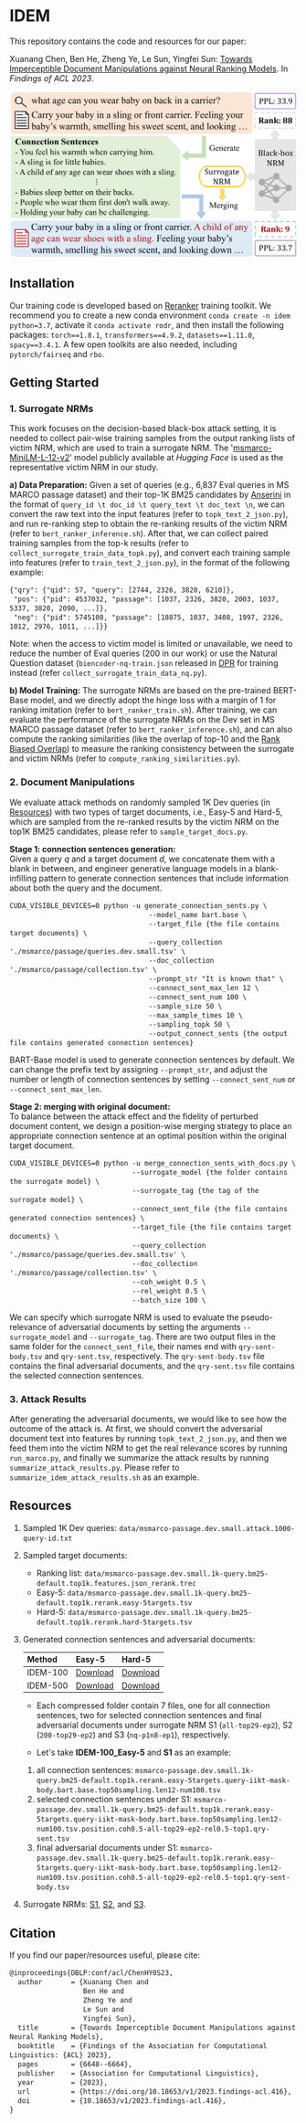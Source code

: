 # IDEM
This repository contains the code and resources for our paper:

Xuanang Chen, Ben He, Zheng Ye, Le Sun, Yingfei Sun: 
[Towards Imperceptible Document Manipulations against Neural Ranking Models](https://aclanthology.org/2023.findings-acl.416/).
In *Findings of ACL 2023*.

![image](https://github.com/cxa-unique/IDEM/blob/main/idem_framework.png)


## Installation
Our training code is developed based on [Reranker](https://github.com/luyug/Reranker) training toolkit. 
We recommend you to create a new conda environment `conda create -n idem python=3.7`, activate it `conda activate rodr`, 
and then install the following packages: `torch==1.8.1`, `transformers==4.9.2`, `datasets==1.11.0`, `spacy==3.4.1`.
A few open toolkits are also needed, including `pytorch/fairseq` and `rbo`. 


## Getting Started
### 1. Surrogate NRMs
This work focuses on the decision-based black-box attack setting, it is needed to collect pair-wise training samples from
the output ranking lists of victim NRM, which are used to train a surrogate NRM.
The '[msmarco-MiniLM-L-12-v2](https://huggingface.co/cross-encoder/ms-marco-MiniLM-L-12-v2)' model publicly available at 
*Hugging Face* is used as the representative victim NRM in our study.

**a) Data Preparation:** 
Given a set of queries (e.g., 6,837 Eval queries in MS MARCO passage dataset) and their top-1K BM25 candidates by [Anserini]()
in the format of `query_id \t doc_id \t query_text \t doc_text \n`, we can convert the raw text into the input features 
(refer to `topk_text_2_json.py`), and run re-ranking step to obtain the re-ranking results of the victim NRM 
(refer to `bert_ranker_inference.sh`).
After that, we can collect paired training samples from the top-k results (refer to `collect_surrogate_train_data_topk.py`), and 
convert each training sample into features (refer to `train_text_2_json.py`), in the format of the following example:
```
{"qry": {"qid": 57, "query": [2744, 2326, 3820, 6210]}, 
 "pos": {"pid": 4537032, "passage": [1037, 2326, 3820, 2003, 1037, 5337, 3820, 2090, ...]}, 
 "neg": {"pid": 5745108, "passage": [18875, 1037, 3408, 1997, 2326, 1012, 2976, 1011, ...]}}
```
Note: when the access to victim model is limited or unavailable, we need to reduce the number of Eval queries (200 in our work)
or use the Natural Question dataset (`biencoder-nq-train.json` released in [DPR](https://github.com/facebookresearch/DPR/blob/main/dpr/data/download_data.py#L45) 
for training instead (refer `collect_surrogate_train_data_nq.py`).

**b) Model Training:**
The surrogate NRMs are based on the pre-trained BERT-Base model, and we directly adopt the hinge loss with a margin of 1 
for ranking imitation (refer to `bert_ranker_train.sh`).
After training, we can evaluate the performance of the surrogate NRMs on the Dev set in MS MARCO passage dataset (refer to `bert_ranker_inference.sh`),
and can also compute the ranking similarities (like the overlap of top-10 and the [Rank Biased Overlap](https://github.com/changyaochen/rbo)) to measure the 
ranking consistency between the surrogate and victim NRMs (refer to `compute_ranking_similarities.py`).


### 2. Document Manipulations
We evaluate attack methods on randomly sampled 1K Dev queries (in [Resources](https://github.com/cxa-unique/IDEM/#Resources)) 
with two types of target documents, i.e., Easy-5 and Hard-5, which are sampled from the re-ranked results by the victim 
NRM on the top1K BM25 candidates, please refer to `sample_target_docs.py`.

**Stage 1: connection sentences generation:**\
Given a query *q* and a target document *d*, we concatenate them with a blank in between, and engineer generative language
models in a blank-infilling pattern to generate connection sentences that include information about both the query and the document.
```
CUDA_VISIBLE_DEVICES=0 python -u generate_connection_sents.py \
                                  --model_name bart.base \
                                  --target_file {the file contains target documents} \
                                  --query_collection './msmarco/passage/queries.dev.small.tsv' \
                                  --doc_collection './msmarco/passage/collection.tsv' \
                                  --prompt_str "It is known that" \
                                  --connect_sent_max_len 12 \
                                  --connect_sent_num 100 \
                                  --sample_size 50 \
                                  --max_sample_times 10 \
                                  --sampling_topk 50 \
                                  --output_connect_sents {the output file contains generated connection sentences}

```
BART-Base model is used to generate connection sentences by default. 
We can change the prefix text by assigning `--prompt_str`, and adjust the number or length of connection sentences by setting 
`--connect_sent_num` or `--connect_sent_max_len`.


**Stage 2: merging with original document:**\
To balance between the attack effect and the fidelity of perturbed document content, we design a position-wise merging 
strategy to place an appropriate connection sentence at an optimal position within the original target document.
```
CUDA_VISIBLE_DEVICES=0 python -u merge_connection_sents_with_docs.py \
                              --surrogate_model {the folder contains the surrogate model} \
                              --surrogate_tag {the tag of the surrogate model} \
                              --connect_sent_file {the file contains generated connection sentences} \
                              --target_file {the file contains target documents} \
                              --query_collection './msmarco/passage/queries.dev.small.tsv' \
                              --doc_collection './msmarco/passage/collection.tsv' \
                              --coh_weight 0.5 \
                              --rel_weight 0.5 \
                              --batch_size 100 \
```
We can specify which surrogate NRM is used to evaluate the pseudo-relevance of adversarial documents by setting the arguments
`--surrogate_model` and `--surrogate_tag`. There are two output files in the same folder for the `connect_sent_file`, 
their names end with `qry-sent-body.tsv` and `qry-sent.tsv`, respectively. The `qry-sent-body.tsv` file contains the
final adversarial documents, and the `qry-sent.tsv` file contains the selected connection sentences.


### 3. Attack Results
After generating the adversarial documents, we would like to see how the outcome of the attack is. 
At first, we should convert the adversarial document text into features by running `topk_text_2_json.py`, and then we feed
them into the victim NRM to get the real relevance scores by running `run_marco.py`, and finally we summarize the attack
results by running `summarize_attack_results.py`. Please refer to `summarize_idem_attack_results.sh` as an example.

## Resources
1. Sampled 1K Dev queries: `data/msmarco-passage.dev.small.attack.1000-query-id.txt`

2. Sampled target documents: 
    - Ranking list: `data/msmarco-passage.dev.small.1k-query.bm25-default.top1k.features.json_rerank.trec`
    - Easy-5: `data/msmarco-passage.dev.small.1k-query.bm25-default.top1k.rerank.easy-5targets.tsv`
    - Hard-5: `data/msmarco-passage.dev.small.1k-query.bm25-default.top1k.rerank.hard-5targets.tsv`

3. Generated connection sentences and adversarial documents:

    |  Method  |  Easy-5  |  Hard-5  | 
    |----------|----------|----------|
    | IDEM-100 | [Download](https://drive.google.com/file/d/1VxcZ9rLvBxP3Y-A-E9P4yDDPqM-pqG9g/view?usp=sharing) | [Download](https://drive.google.com/file/d/17k0DBYD_aguTKYjc52uX0H5dW20dPfn4/view?usp=sharing) |
    | IDEM-500 | [Download](https://drive.google.com/file/d/1nPh3Yh9QVI7lDbx1K2qex3EW0ZmyuIlQ/view?usp=sharing) | [Download](https://drive.google.com/file/d/1gno8m2isgZ8QZYdUMl43RSZpIUtW_of2/view?usp=sharing) |
      
    - Each compressed folder contain 7 files, one for all connection sentences, two for selected connection sentences and 
    final adversarial documents under surrogate NRM S1 (`all-top29-ep2`), S2 (`200-top29-ep2`) and S3 (`nq-p1n8-ep1`), respectively.
    
    - Let's take **IDEM-100_Easy-5** and **S1** as an example:
    1) all connection sentences: `msmarco-passage.dev.small.1k-query.bm25-default.top1k.rerank.easy-5targets.query-iikt-mask-body.bart.base.top50sampling.len12-num100.tsv`    
    2) selected connection sentences under S1: `msmarco-passage.dev.small.1k-query.bm25-default.top1k.rerank.easy-5targets.query-iikt-mask-body.bart.base.top50sampling.len12-num100.tsv.position.coh0.5-all-top29-ep2-rel0.5-top1.qry-sent.tsv`
    3) final adversarial documents under S1: `msmarco-passage.dev.small.1k-query.bm25-default.top1k.rerank.easy-5targets.query-iikt-mask-body.bart.base.top50sampling.len12-num100.tsv.position.coh0.5-all-top29-ep2-rel0.5-top1.qry-sent-body.tsv`
    
   
4. Surrogate NRMs: [S1](https://drive.google.com/file/d/1WR7ZARWrZJZParHL1s_S-t6X-mzBwBhd/view?usp=sharing), [S2](https://drive.google.com/file/d/1R176s7NKLy6UQHwQxMJCHoG_AVrmYCHn/view?usp=sharing), and [S3](https://drive.google.com/file/d/1w3y19XnwfqZkV3ELy5KEaralzqI1wbK6/view?usp=sharing).


## Citation
If you find our paper/resources useful, please cite:
```
@inproceedings{DBLP:conf/acl/ChenHY0S23,
  author       = {Xuanang Chen and
                  Ben He and
                  Zheng Ye and
                  Le Sun and
                  Yingfei Sun},
  title        = {Towards Imperceptible Document Manipulations against Neural Ranking Models},
  booktitle    = {Findings of the Association for Computational Linguistics: {ACL} 2023},
  pages        = {6648--6664},
  publisher    = {Association for Computational Linguistics},
  year         = {2023},
  url          = {https://doi.org/10.18653/v1/2023.findings-acl.416},
  doi          = {10.18653/v1/2023.findings-acl.416},
}
```